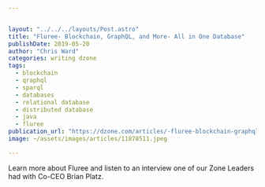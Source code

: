 ```yaml
---


layout: "../../../layouts/Post.astro"
title: "Fluree- Blockchain, GraphQL, and More- All in One Database"
publishDate: 2019-05-20
author: "Chris Ward"
categories: writing dzone
tags: 
  - blockchain
  - qraphql
  - sparql
  - databases
  - relational database
  - distributed database
  - java
  - fluree
publication_url: "https://dzone.com/articles/-fluree-blockchain-graphql-and-more-all-in-one-dat"
image: ~/assets/images/articles/11878511.jpeg

---
```

Learn more about Fluree and listen to an interview one of our Zone Leaders had with Co-CEO Brian Platz.

